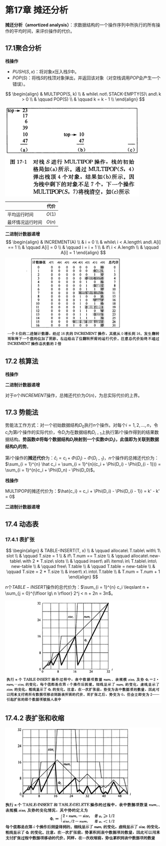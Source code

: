 # 第17章 摊还分析



**摊还分析（amortized analysis）**：求数据结构的一个操作序列中所执行的所有操作的平均时间，来评价操作的代价。

## 17.1聚合分析

**栈操作**

- $PUSH(S, x)$：将对象$x$压入栈$S$中。
- $POP(S)$：将栈$S$的栈顶对象弹出，并返回该对象（对空栈调用$POP$会产生一个错误）。

$$
\begin{align}
& MULTIPOP(S, k) \\
& while\ not\ STACK-EMPTY(S)\ and\ k > 0 \\
& \qquad POP(S) \\
& \qquad k = k - 1 \\
\end{align}
$$

![17_1](res/17_1.png)

|                  | 代价   |
| ---------------- | ------ |
| 平均运行时间     | $O(1)$ |
| 最坏情况运行时间 | $O(n)$ |

**二进制计数器递增**
$$
\begin{align}
& INCREMENT(A) \\
& i = 0 \\
& while\ i < A.length\ and\ A[i] == 1 \\
& \qquad A[i] = 0 \\
& \qquad i = i + 1 \\
& if\ i < A.length \\
& \qquad A[i] = 1
\end{align}
$$
![17_2](res/17_2.png)



## 17.2 核算法

**栈操作**

**二进制计数器递增**

对于$n$个$INCREMENT$操作，总摊还代价为$O(n)$，为总实际代价的上界。



## 17.3 势能法

势能法工作方式：对一个初始数据结构$D_0$执行$n$个操作。对每个$i = 1, 2, ..., n$，令$c_i$为第$i$个操作的实际代价，令$D_i$为在数据结构$D_{i - 1}$上执行第$i$个操作得到的结果数据结构。**势函数$\Phi$**将每个数据结构$D_i$映射到一个实数$\Phi (D_i)$，此值即为关联到数据结构$D_i$的**势**。

第$i$个操作的**摊还代价**为：$\hat c_i = c_i + \Phi(D_i) - \Phi(D_{i - 1})$，$n$个操作的总摊还代价为：$\sum_{i = 1}^{n} \hat c_i = \sum_{i = 1}^{n}(c_i + \Phi(D_i) - \Phi(D_{i - 1})) = \sum_{i = 1}^{n}c_i + \Phi(D_n) - \Phi(D_0)$。

**栈操作**

MULTIPOP的摊还代价为：$\hat{c_i} = c_i + \Phi(D_i) - \Phi(D_{i - 1}) = k' - k' = 0$

**二进制计数器递增**



## 17.4 动态表

### 17.4.1 表扩张

$$
\begin{align}
& TABLE-INSERT(T, x) \\
& \qquad allocate\ T.table\ with\ 1\ slot \\
& \qquad T.size = 1 \\
& if\ T.num == T.size \\
& \qquad allocate\ new-table\ with 2 * T.size\ slots \\
& \qquad insert\ all\ items\ in\ T.table\ into\ new-table \\
& \qquad free\ T.table \\
& \qquad T.table = new-table \\
& \qquad T.size = 2 * T.size \\
& insert\ x\ into\ T.table \\
& T.num = T.num + 1
\end{align}
$$

$n$个$TABLE-INSERT$操作的总代价为：$\sum_{i = 1}^{n} c_i \leqslant n + \sum_{j = 0}^{\lfloor lg\ n \rfloor} 2^j < n + 2n = 3n$。

![17_3](res/17_3.png)

## 17.4.2 表扩张和收缩

![17_4](res/17_4.png)